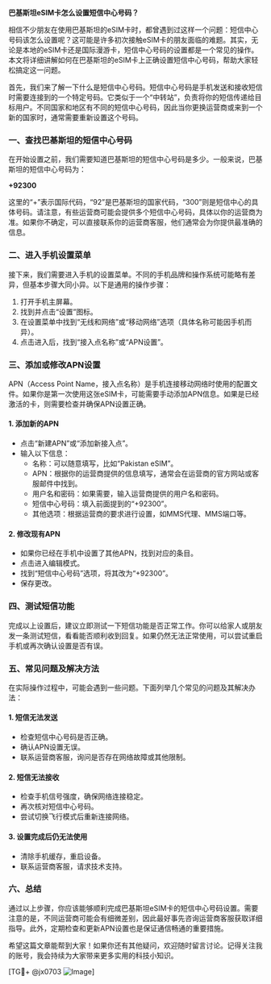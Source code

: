 **巴基斯坦eSIM卡怎么设置短信中心号码？**

相信不少朋友在使用巴基斯坦的eSIM卡时，都曾遇到过这样一个问题：短信中心号码该怎么设置呢？这可能是许多初次接触eSIM卡的朋友面临的难题。其实，无论是本地的eSIM卡还是国际漫游卡，短信中心号码的设置都是一个常见的操作。本文将详细讲解如何在巴基斯坦的eSIM卡上正确设置短信中心号码，帮助大家轻松搞定这一问题。

首先，我们来了解一下什么是短信中心号码。短信中心号码是手机发送和接收短信时需要连接到的一个特定号码。它类似于一个“中转站”，负责将你的短信传递给目标用户。不同国家和地区有不同的短信中心号码，因此当你更换运营商或来到一个新的国家时，通常需要重新设置这个号码。

### 一、查找巴基斯坦的短信中心号码

在开始设置之前，我们需要知道巴基斯坦的短信中心号码是多少。一般来说，巴基斯坦的短信中心号码为：

**+92300**

这里的“+”表示国际代码，“92”是巴基斯坦的国家代码，“300”则是短信中心的具体号码。请注意，有些运营商可能会提供多个短信中心号码，具体以你的运营商为准。如果你不确定，可以直接联系你的运营商客服，他们通常会为你提供最准确的信息。

### 二、进入手机设置菜单

接下来，我们需要进入手机的设置菜单。不同的手机品牌和操作系统可能略有差异，但基本步骤大同小异。以下是通用的操作步骤：

1. 打开手机主屏幕。
2. 找到并点击“设置”图标。
3. 在设置菜单中找到“无线和网络”或“移动网络”选项（具体名称可能因手机而异）。
4. 点击进入后，找到“接入点名称”或“APN设置”。

### 三、添加或修改APN设置

APN（Access Point Name，接入点名称）是手机连接移动网络时使用的配置文件。如果你是第一次使用这张eSIM卡，可能需要手动添加APN信息。如果是已经激活的卡，则需要检查并确保APN设置正确。

#### 1. 添加新的APN
- 点击“新建APN”或“添加新接入点”。
- 输入以下信息：
  - 名称：可以随意填写，比如“Pakistan eSIM”。
  - APN：根据你的运营商提供的信息填写，通常会在运营商的官方网站或客服邮件中找到。
  - 用户名和密码：如果需要，输入运营商提供的用户名和密码。
  - 短信中心号码：填入前面提到的“+92300”。
  - 其他选项：根据运营商的要求进行设置，如MMS代理、MMS端口等。

#### 2. 修改现有APN
- 如果你已经在手机中设置了其他APN，找到对应的条目。
- 点击进入编辑模式。
- 找到“短信中心号码”选项，将其改为“+92300”。
- 保存更改。

### 四、测试短信功能

完成以上设置后，建议立即测试一下短信功能是否正常工作。你可以给家人或朋友发一条测试短信，看看能否顺利收到回复。如果仍然无法正常使用，可以尝试重启手机或再次确认设置是否有误。

### 五、常见问题及解决方法

在实际操作过程中，可能会遇到一些问题。下面列举几个常见的问题及其解决办法：

#### 1. 短信无法发送
- 检查短信中心号码是否正确。
- 确认APN设置无误。
- 联系运营商客服，询问是否存在网络故障或其他限制。

#### 2. 短信无法接收
- 检查手机信号强度，确保网络连接稳定。
- 再次核对短信中心号码。
- 尝试切换飞行模式后重新连接网络。

#### 3. 设置完成后仍无法使用
- 清除手机缓存，重启设备。
- 联系运营商客服，请求技术支持。

### 六、总结

通过以上步骤，你应该能够顺利完成巴基斯坦eSIM卡的短信中心号码设置。需要注意的是，不同运营商可能会有细微差别，因此最好事先咨询运营商客服获取详细指导。此外，定期检查和更新APN设置也是保证通信畅通的重要措施。

希望这篇文章能帮到大家！如果你还有其他疑问，欢迎随时留言讨论。记得关注我的账号，我会持续为大家带来更多实用的科技小知识。

[TG💪+ @jx0703 ![Image](https://github.com/user-attachments/assets/dbca1d08-cadb-493c-b0ec-ad6f7a83f270)]